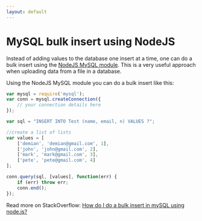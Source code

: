 ```yaml
---
layout: default
---
```


# MySQL bulk insert using NodeJS

Instead of adding values to the database one insert at a time, one can do a bulk insert using the [NodeJS MySQL module](https://www.npmjs.com/package/mysql). This is a very useful approach when uploading data from a file in a database.

Using the NodeJS MySQL module you can do a bulk insert like this:

```javascript
var mysql = require('mysql');
var conn = mysql.createConnection({
    // your connection details here
});

var sql = "INSERT INTO Test (name, email, n) VALUES ?";

//create a list of lists
var values = [
    ['demian', 'demian@gmail.com', 1],
    ['john', 'john@gmail.com', 2],
    ['mark', 'mark@gmail.com', 3],
    ['pete', 'pete@gmail.com', 4]
];

conn.query(sql, [values], function(err) {
    if (err) throw err;
    conn.end();
});

```

Read more on StackOverflow: [How do I do a bulk insert in mySQL using node.js?](http://stackoverflow.com/questions/8899802/how-do-i-do-a-bulk-insert-in-mysql-using-node-js)
